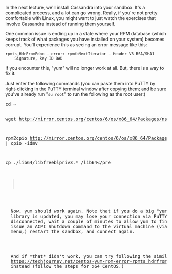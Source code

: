 <p>
  In the next lecture, we'll install Cassandra into your sandbox. It's a
  complicated process, and a lot can go wrong. Really, if you're not pretty
  comfortable with Linux, you might want to just watch the exercises that
  involve Cassandra instead of running them yourself.
</p>
<p>
  One common issue is ending up in a state where your RPM database (which keeps
  track of what packages you have installed on your system) becomes corrupt.
  You'll experience this as seeing an error message like this:
</p>
<p>
  <code
    >rpmts_HdrFromFdno – error: rpmdbNextIterator – Header V3 RSA/SHA1
    Signature, key ID BAD</code
  >
</p>
<p>
  If you encounter this, "yum"&nbsp;will no longer work at all. But, there is a
  way to fix it.
</p>
<p>
  Just enter the following commands (you can paste them into PuTTY by
  right-clicking in the PuTTY terminal window after copying them; and be sure
  you've already run "<code>su root</code>" to run the following as the root
  user:)
</p>
<pre class="prettyprint linenums">
cd ~

wget http://mirror.centos.org/centos/6/os/x86_64/Packages/nss-softokn-freebl-3.14.3-23.3.el6_8.x86_64.rpm

rpm2cpio http://mirror.centos.org/centos/6/os/x86_64/Packages/nss-softokn-freebl-3.14.3-23.3.el6_8.x86_64.rpm | cpio -idmv

cp ./lib64/libfreeblpriv3.* /lib64</pre
>
<p>
  Now, yum should work again. Note that if you do a big "yum update" and the ssl
  library is updated, you may lose your connection via PuTTY. If you're
  disconnected, wait a couple of minutes to allow yum to finish what it's doing,
  issue an ACPI Shutdown command to the virtual machine (via the Machine
  menu,)&nbsp;restart the sandbox, and connect again.
</p>
<p>
  And if *that* didn't work, you can try following the similar instructions at
  <a
    href="https://techjourney.net/centos-yum-rpm-error-rpmts_hdrfromfdno-rpmdbnextiterator-header-v3-rsasha1-signature-key-id-bad/"
    rel="noopener noreferrer"
    target="_blank"
    >https://techjourney.net/centos-yum-rpm-error-rpmts_hdrfromfdno-rpmdbnextiterator-header-v3-rsasha1-signature-key-id-bad/</a
  >
  instead (follow the steps for x64 CentOS.)
</p>
